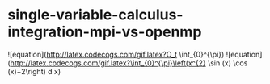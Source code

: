# single-variable-calculus-integration-mpi-vs-openmp

![equation](http://latex.codecogs.com/gif.latex?O_t \int_{0}^{\pi})
![equation](http://latex.codecogs.com/gif.latex?\int_{0}^{\pi}\left(x^{2} \sin (x) \cos (x)+2\right) d x)